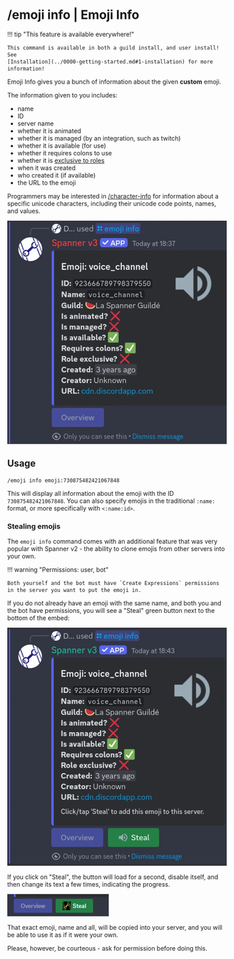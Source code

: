 # /emoji info | Emoji Info

!!! tip "This feature is available everywhere!"

    This command is available in both a guild install, and user install! See
    [Installation](../0000-getting-started.md#1-installation) for more information!

Emoji Info gives you a bunch of information about the given __custom__ emoji.

The information given to you includes: 

* name
* ID
* server name
* whether it is animated
* whether it is managed (by an integration, such as twitch)
* whether it is available (for use)
* whether it requires colons to use
* whether it is [exclusive to roles](./emoji-set-roles.md)
* when it was created
* who created it (if available)
* the URL to the emoji

Programmers may be interested in [/character-info](./character-info.md) for information about a specific unicode
characters, including their unicode code points, names, and values.

![Example of /emoji-info's generic output](../../img/emoji_info_generic_info.webp)

## Usage

```text
/emoji info emoji:730875482421067848
```

This will display all information about the emoji with the ID `730875482421067848`.
You can also specify emojis in the traditional `:name:` format, or more specifically with `<:name:id>`.

### Stealing emojis

The `emoji info` command comes with an additional feature that was very popular with Spanner v2 - the ability to
clone emojis from other servers into your own.

!!! warning "Permissions: user, bot"

    Both yourself and the bot must have `Create Expressions` permissions in the server you want to put the emoji in.

If you do not already have an emoji with the same name, and both you and the bot have permissions, you will see a
"Steal" green button next to the bottom of the embed:       

![Image displaying the buttons](../../img/emoji_info_steal_button.webp)

If you click on "Steal", the button will load for a second, disable itself, and then change its text a few times,
indicating the progress.

![GIF displaying the "Steal" button being clicked](../../img/steal.gif)

That exact emoji, name and all, will be copied into your server, and you will be able to use it as if it were your own.

Please, however, be courteous - ask for permission before doing this.
